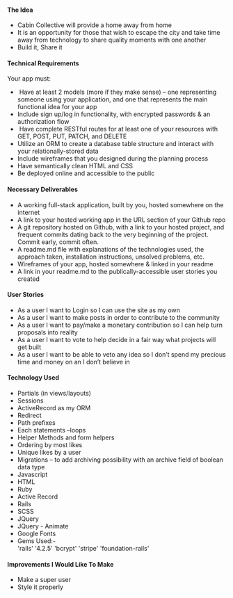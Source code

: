 <h4>The Idea</h4>

- Cabin Collective will provide a home away from home 
- It is an opportunity for those that wish to escape the city and take time away from technology to share quality moments with one another
- Build it, Share it

<h4>Technical Requirements</h4>

Your app must:
<ul>
<li> Have at least 2 models (more if they make sense) – one representing someone using your application, and one that represents the main functional idea for your app</li>
<li> Include sign up/log in functionality, with encrypted passwords & an authorization flow</li>
<li> Have complete RESTful routes for at least one of your resources with GET, POST, PUT, PATCH, and DELETE</li>
<li> Utilize an ORM to create a database table structure and interact with your relationally-stored data</li>
<li>Include wireframes that you designed during the planning process</li>
<li>Have semantically clean HTML and CSS</li>
<li>Be deployed online and accessible to the public</li>
</ul>

<h4>Necessary Deliverables</h4>
<ul>
<li> A working full-stack application, built by you, hosted somewhere on the internet</li>
<li> A link to your hosted working app in the URL section of your Github repo</li>
<li> A git repository hosted on Github, with a link to your hosted project, and frequent commits dating back to the very beginning of the project. Commit early, commit often.</li>
<li> A readme.md file with explanations of the technologies used, the approach taken, installation  instructions, unsolved problems, etc.</li>
<li>Wireframes of your app, hosted somewhere & linked in your readme</li>
<li>A link in your readme.md to the publically-accessible user stories you created </li>
</ul>

<h4>User Stories</h4>
<ul>
<li> As a user I want to Login so I can use the site as my own</li>
<li> As a user I want to make posts in order to contribute to the community</li>
<li> As a user I want to pay/make a monetary contribution so I can help turn proposals into reality</li>
<li> As a user I want to vote to help decide in a fair way what projects will get built</li>
<li> As a user I want to be able to veto any idea so I don’t spend my precious time and money on an I don’t believe in </li>
</ul>
<h4>Technology Used</h4>
<ul>
<li> Partials (in views/layouts)</li>
<li> Sessions </li>
<li> ActiveRecord as my ORM</li>
<li> Redirect</li>
<li> Path prefixes</li>
<li> Each statements –loops</li>
<li> Helper Methods and form helpers</li>
<li> Ordering by most likes</li>
<li> Unique likes by a user</li>
<li> Migrations – to add archiving possibility with an archive field of boolean data type</li>
<li> Javascript</li>
<li> HTML</li>
<li> Ruby</li>
<li> Active Record</li>
<li> Rails</li>
<li> SCSS</li>
<li> JQuery</li>
<li> JQuery - Animate</li>
<li> Google Fonts</li>
<li> Gems Used:-</li>
'rails' '4.2.5' 
'bcrypt' 
'stripe'
'foundation-rails' 
</ul>

<h4>Improvements I Would Like To Make</h4>

- Make a super user
- Style it properly


<!-- Things you may want to cover:

* Ruby version

* System dependencies

* Configuration

* Database creation

* Database initialization

* How to run the test suite

* Services (job queues, cache servers, search engines, etc.)

* Deployment instructions

* ... -->


